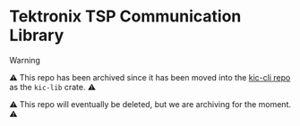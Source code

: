 # Tektronix TSP Communication Library

> [!WARNING]
> :warning: This repo has been archived since it has been moved into the [kic-cli repo](https://github.com/tektronix/tsp-toolkit-kic-cli) as the `kic-lib` crate. :warning:
>
> :warning: This repo will eventually be deleted, but we are archiving for the moment. :warning:
